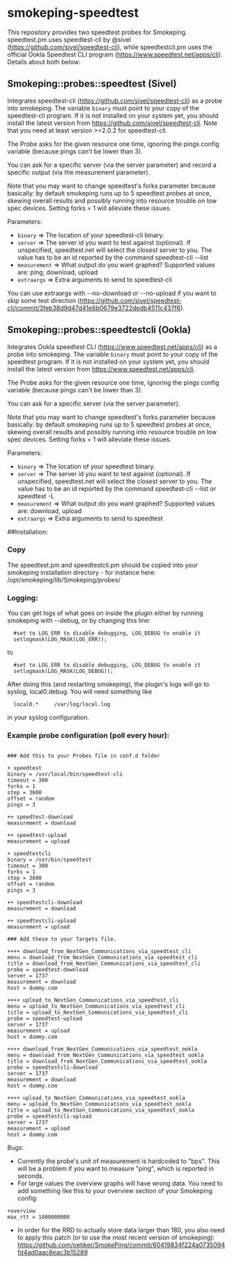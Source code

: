 # smokeping-speedtest

This repository provides two speedtest probes for Smokeping. speedtest.pm uses speedtest-cli by @sivel (https://github.com/sivel/speedtest-cli), while speedtestcli.pm uses the official Ookla Speedtest CLI program (https://www.speedtest.net/apps/cli). Details about both below:

## Smokeping::probes::speedtest (Sivel)

Integrates speedtest-cli (https://github.com/sivel/speedtest-cli) as a probe into smokeping. The variable `binary` must
point to your copy of the speedtest-cli program. If it is not installed on
your system yet, you should install the latest version from https://github.com/sivel/speedtest-cli. Note that you need at least version >=2.0.2 for speedtest-cli.

The Probe asks for the given resource one time, ignoring the pings config variable (because pings can't be lower than 3).

You can ask for a specific server (via the server parameter) and record a specific output (via the measurement parameter).

Note that you may want to change speedtest's forks parameter because basically: by default smokeping runs up to 5 speedtest probes at once, skewing overall results and possibly running into resource trouble on low spec devices. Setting forks = 1 will alleviate these issues.

Parameters:
* `binary` => The location of your speedtest-cli binary.
* `server` => The server id you want to test against (optional). If unspecified, speedtest.net will select the closest server to you. The value has to be an id reported by the command speedtest-cli --list
* `measurement` => What output do you want graphed? Supported values are: ping, download, upload
* `extraargs` => Extra arguments to send to speedtest-cli

You can use extraargs with --no-download or --no-upload if you want to skip some test direction (https://github.com/sivel/speedtest-cli/commit/3feb38d9d47d41e6b0679e3722dedb4511c437f6).

## Smokeping::probes::speedtestcli (Ookla)

Integrates Ookla speedtest CLI (https://www.speedtest.net/apps/cli) as a probe into smokeping. The variable `binary` must
point to your copy of the speedtest program. If it is not installed on
your system yet, you should install the latest version from https://www.speedtest.net/apps/cli.

The Probe asks for the given resource one time, ignoring the pings config variable (because pings can't be lower than 3).

You can ask for a specific server (via the server parameter).

Note that you may want to change speedtest's forks parameter because basically: by default smokeping runs up to 5 speedtest probes at once, skewing overall results and possibly running into resource trouble on low spec devices. Setting forks = 1 will alleviate these issues.

Parameters:
* `binary` => The location of your speedtest binary.
* `server` => The server id you want to test against (optional). If unspecified, speedtest.net will select the closest server to you. The value has to be an id reported by the command speedtest-cli --list or speedtest -L 
* `measurement` => What output do you want graphed? Supported values are: download, upload
* `extraargs` => Extra arguments to send to speedtest

##Installation:

### Copy
The speedtest.pm and speedtestcli.pm should be copied into your smokeping installation directory - for instance here: /opt/smokeping/lib/Smokeping/probes/


### Logging:
You can get logs of what goes on inside the plugin either by running smokeping with --debug, or by changing this line:
```
  #set to LOG_ERR to disable debugging, LOG_DEBUG to enable it
  setlogmask(LOG_MASK(LOG_ERR));
```
  
  to
  
```
  #set to LOG_ERR to disable debugging, LOG_DEBUG to enable it
  setlogmask(LOG_MASK(LOG_DEBUG));
```
  
After doing this (and restarting smokeping), the plugin's logs will go to syslog, local0.debug. You will need something like 
```
  local0.*     /var/log/local.log
```
in your syslog configuration.


### Example probe configuration (poll every hour):
```

### Add this to your Probes file in conf.d folder

+ speedtest
binary = /usr/local/bin/speedtest-cli
timeout = 300
forks = 1
step = 3600
offset = random
pings = 3

++ speedtest-download
measurement = download

++ speedtest-upload
measurement = upload

+ speedtestcli
binary = /usr/bin/speedtest
timeout = 300
forks = 1
step = 3600
offset = random
pings = 3

++ speedtestcli-download
measurement = download

++ speedtestcli-upload
measurement = upload

### Add these to your Targets file.

++++ download_from_NextGen_Communications_via_speedtest_cli
menu = download_from_NextGen_Communications_via_speedtest_cli
title = download_from_NextGen_Communications_via_speedtest_cli
probe = speedtest-download
server = 1737
measurement = download
host = dummy.com

++++ upload_to_NextGen_Communications_via_speedtest_cli
menu = upload_to_NextGen_Communications_via_speedtest_cli
title = upload_to_NextGen_Communications_via_speedtest_cli
probe = speedtest-upload
server = 1737
measurement = upload
host = dummy.com

++++ download_from_NextGen_Communications_via_speedtest_ookla
menu = download_from_NextGen_Communications_via_speedtest_ookla
title = download_from_NextGen_Communications_via_speedtest_ookla
probe = speedtestcli-download
server = 1737
measurement = download
host = dummy.com

++++ upload_to_NextGen_Communications_via_speedtest_ookla
menu = upload_to_NextGen_Communications_via_speedtest_ookla
title = upload_to_NextGen_Communications_via_speedtest_ookla
probe = speedtestcli-upload
server = 1737
measurement = upload
host = dummy.com
```

Bugs: 
* Currently the probe's unit of measurement is hardcoded to "bps". This will be a problem if you want to measure "ping", which is reported in seconds.
* For large values the overview graphs will have wrong data. You need to add something like this to your overview section of your Smokeping config:
```
+overview
max_rtt = 1000000000
```
* In order for the RRD to actually store data larger than 180, you also need to apply this patch (or to use the most recent version of smokeping): https://github.com/oetiker/SmokePing/commit/60419834f224a0735094fd4ad0aac8eac3b15289

